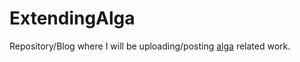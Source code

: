 # ExtendingAlga
Repository/Blog where I will be uploading/posting [alga](https://github.com/snowleopard/alga) related work.
